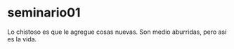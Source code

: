 # seminario01

Lo chistoso es que le agregue cosas nuevas. Son medio aburridas, pero así es la vida.
